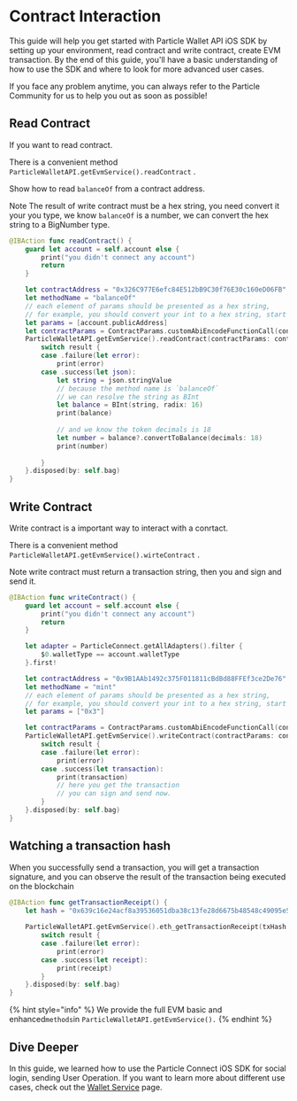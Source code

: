 # Contract Interaction

This guide will help you get started with Particle Wallet API iOS SDK by setting up your environment, read contract and write contract, create EVM transaction. By the end of this guide, you'll have a basic understanding of how to use the SDK and where to look for more advanced user cases.

If you face any problem anytime, you can always refer to the Particle[ ](https://github.com/Web3Auth/Web3Auth/discussions)Community for us to help you out as soon as possible!

## Read Contract&#x20;

If you want to read contract.

There is a convenient method `ParticleWalletAPI.getEvmService().readContract` .

Show how to read `balanceOf` from a contract address.

Note The result of write contract must be a hex string, you need convert it your you type, we know  `balanceOf` is a number, we can convert the hex string to a BigNumber type.

```swift
@IBAction func readContract() {
    guard let account = self.account else {
        print("you didn't connect any account")
        return
    }

    let contractAddress = "0x326C977E6efc84E512bB9C30f76E30c160eD06FB"
    let methodName = "balanceOf"
    // each element of params should be presented as a hex string, 
    // for example, you should convert your int to a hex string, start with 0x
    let params = [account.publicAddress]
    let contractParams = ContractParams.customAbiEncodeFunctionCall(contractAddress: contractAddress, methodName: methodName, params: params)
    ParticleWalletAPI.getEvmService().readContract(contractParams: contractParams).subscribe { result in
        switch result {
        case .failure(let error):
            print(error)
        case .success(let json):
            let string = json.stringValue
            // because the method name is `balanceOf`
            // we can resolve the string as BInt
            let balance = BInt(string, radix: 16)
            print(balance)
            
            // and we know the token decimals is 18
            let number = balance?.convertToBalance(decimals: 18)
            print(number)
            
        }
    }.disposed(by: self.bag)
}
```

## Write Contract

Write contract is a important way to interact with a conrtact.

There is a convenient method `ParticleWalletAPI.getEvmService().wirteContract` .

Note write contract must return a transaction string, then you and sign and send it.

```swift
@IBAction func writeContract() {
    guard let account = self.account else {
        print("you didn't connect any account")
        return
    }

    let adapter = ParticleConnect.getAllAdapters().filter {
        $0.walletType == account.walletType
    }.first!

    let contractAddress = "0x9B1AAb1492c375F011811cBdBd88FFEf3ce2De76"
    let methodName = "mint"
    // each element of params should be presented as a hex string,
    // for example, you should convert your int to a hex string, start with 0x
    let params = ["0x3"]

    let contractParams = ContractParams.customAbiEncodeFunctionCall(contractAddress: contractAddress, methodName: methodName, params: params)
    ParticleWalletAPI.getEvmService().writeContract(contractParams: contractParams, from: account.publicAddress).subscribe { result in
        switch result {
        case .failure(let error):
            print(error)
        case .success(let transaction):
            print(transaction)
            // here you get the transaction
            // you can sign and send now.
        }
    }.disposed(by: self.bag)
}
```

## Watching a transaction hash

When you successfully send a transaction, you will get a transaction signature, and you can observe the result of the transaction being executed on the blockchain

```swift
@IBAction func getTransactionReceipt() {
    let hash = "0x639c16e24acf8a39536051dba38c13fe28d6675b48548c49095e59e639071c03"
    
    ParticleWalletAPI.getEvmService().eth_getTransactionReceipt(txHash: hash).subscribe { result in
        switch result {
        case .failure(let error):
            print(error)
        case .success(let receipt):
            print(receipt)
        }
    }.disposed(by: self.bag)
}
```

{% hint style="info" %}
We provide the full EVM basic and enhanced`methods`in `ParticleWalletAPI.getEvmService().`
{% endhint %}

## Dive Deeper

In this guide, we learned how to use the Particle Connect iOS SDK for social login, sending User Operation. If you want to learn more about different use cases, check out the [Wallet Service](../../../developers/wallet-service/sdks/ios.md) page.





